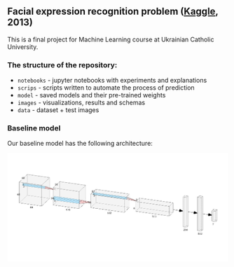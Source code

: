 ## Facial expression recognition problem ([Kaggle](https://www.kaggle.com/c/challenges-in-representation-learning-facial-expression-recognition-challenge/overview), 2013)

This is a final project for Machine Learning course at Ukrainian Catholic University. 

### The structure of the repository:

* `notebooks` - jupyter notebooks with experiments and explanations
* `scrips` - scripts written to automate the process of prediction
* `model` - saved models and their pre-trained weights
* `images` - visualizations, results and schemas
* `data` - dataset + test images

### Baseline model

Our baseline model has the following architecture:

![image](images/baseline-architecture.png)



